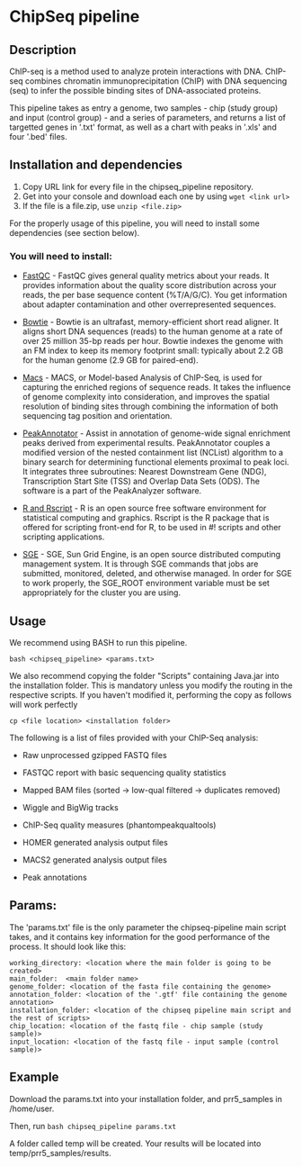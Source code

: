 # **ChipSeq pipeline**

## **Description**
ChIP-seq is a method used to analyze protein interactions with DNA. ChIP-seq combines chromatin immunoprecipitation (ChIP) with DNA sequencing (seq) to infer the possible binding sites of DNA-associated proteins.

This pipeline takes as entry a genome, two samples - chip (study group) and input (control group) - and a series of parameters, and returns a list of targetted genes in '.txt' format, as well as a chart with peaks in '.xls' and four '.bed' files.

## **Installation and dependencies**

1. Copy URL link for every file in the chipseq_pipeline repository.
2. Get into your console and download each one by using `wget <link url>`
3. If the file is a file.zip, use `unzip <file.zip>`

For the properly usage of this pipeline, you will need to install some dependencies (see section below).

### **You will need to install:**

- [FastQC](https://www.bioinformatics.babraham.ac.uk/projects/fastqc/) - FastQC gives general quality metrics about your reads. It provides information about the quality score distribution across your reads, the per base sequence content (%T/A/G/C). You get information about adapter contamination and other overrepresented sequences.

- [Bowtie](https://sourceforge.net/projects/bowtie-bio/files/bowtie/1.2.2) - Bowtie is an ultrafast, memory-efficient short read aligner. It aligns short DNA sequences (reads) to the human genome at a rate of over 25 million 35-bp reads per hour. Bowtie indexes the genome with an FM index to keep its memory footprint small: typically about 2.2 GB for the human genome (2.9 GB for paired-end).

- [Macs](https://github.com/taoliu/MACS) - MACS, or Model-based Analysis of ChIP-Seq, is used for capturing the enriched regions of sequence reads. It takes the influence of genome complexity into consideration, and improves the spatial resolution of binding sites through combining the information of both sequencing tag position and orientation.

- [PeakAnnotator](https://www.ebi.ac.uk/research/bertone/software) - Assist in annotation of genome-wide signal enrichment peaks derived from experimental results. PeakAnnotator couples a modified version of the nested containment list (NCList) algorithm to a binary search for determining functional elements proximal to peak loci. It integrates three subroutines: Nearest Downstream Gene (NDG), Transcription Start Site (TSS) and Overlap Data Sets (ODS). The software is a part of the PeakAnalyzer software.

- [R and Rscript](https://stat.ethz.ch/R-manual/R-devel/library/utils/html/Rscript.html) - R is an open source free software environment for statistical computing and graphics. Rscript is the R package that is offered for scripting front-end for R, to be used in #! scripts and other scripting applications.

- [SGE](http://genomics.princeton.edu/support/grids/sge.shtml) - SGE, Sun Grid Engine, is an open source distributed computing management system. It is through SGE commands that jobs are submitted, monitored, deleted, and otherwise managed. In order for SGE to work properly, the SGE_ROOT environment variable must be set appropriately for the cluster you are using. 

## **Usage**

We recommend using BASH to run this pipeline.

`bash <chipseq_pipeline> <params.txt>`

We also recommend copying the folder "Scripts" containing Java.jar into the installation folder. This is mandatory unless you modify the routing in the respective scripts. If you haven't modified it, performing the copy as follows will work perfectly

`cp <file location> <installation folder>`



The following is a list of files provided with your ChIP-Seq analysis:

- Raw unprocessed gzipped FASTQ files

- FASTQC report with basic sequencing quality statistics

- Mapped BAM files (sorted -> low-qual filtered -> duplicates removed)

- Wiggle and BigWig tracks

- ChIP-Seq quality measures (phantompeakqualtools)

- HOMER generated analysis output files

- MACS2 generated analysis output files

- Peak annotations


## **Params:**

The 'params.txt' file is the only parameter the chipseq-pipeline main script takes, and it contains key information for the good performance of the process. It should look like this:

```
working_directory: <location where the main folder is going to be created> 
main_folder:  <main folder name>
genome_folder: <location of the fasta file containing the genome>
annotation_folder: <location of the '.gtf' file containing the genome annotation>
installation_folder: <location of the chipseq pipeline main script and the rest of scripts>
chip_location: <location of the fastq file - chip sample (study sample)>
input_location: <location of the fastq file - input sample (control sample)>
```

## **Example**

Download the params.txt into your installation folder, and prr5_samples in /home/user.

Then, run `bash chipseq_pipeline params.txt`

A folder called temp will be created. Your results will be located into temp/prr5_samples/results.
